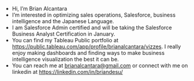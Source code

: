 - Hi, I’m Brian Alcantara
- I’m interested in optimizing sales operations, Salesforce, business intelligence and the Japanese Language.
- I am Salesforce Admin certified and will be taking the Salesforce Business Analyst Certification in January.
- You can find my Tableau Public portfolio at https://public.tableau.com/app/profile/brianalcantara/vizzes. I really enjoy making dashboards and finding ways to make business intelligence visualization the best it can be.
- You can reach me at brianalcantara@gmail.com or connect with me on linkedin at https://linkedin.com/in/briandesu/

<!---
BrianAlcantara/BrianAlcantara is a ✨ special ✨ repository because its `README.md` (this file) appears on your GitHub profile.
You can click the Preview link to take a look at your changes.
--->

